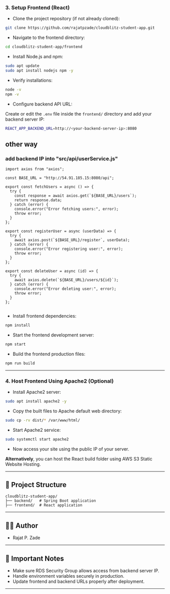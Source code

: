 ### 3. Setup Frontend (React)

- Clone the project repository (if not already cloned):

```bash
git clone https://github.com/rajatpzade/cloudblitz-student-app.git
```

- Navigate to the frontend directory:

```bash
cd cloudblitz-student-app/frontend
```

- Install Node.js and npm:

```bash
sudo apt update
sudo apt install nodejs npm -y
```

- Verify installations:

```bash
node -v
npm -v
```

- Configure backend API URL:

Create or edit the `.env` file inside the `frontend/` directory and add your backend server IP:

```bash
REACT_APP_BACKEND_URL=http://<your-backend-server-ip>:8080
```

## other way 

### add backend IP into "src/api/userService.js"

```
import axios from "axios";

const BASE_URL = "http://54.91.185.15:8080/api";

export const fetchUsers = async () => {
  try {
    const response = await axios.get(`${BASE_URL}/users`);
    return response.data;
  } catch (error) {
    console.error("Error fetching users:", error);
    throw error;
  }
};

export const registerUser = async (userData) => {
  try {
    await axios.post(`${BASE_URL}/register`, userData);
  } catch (error) {
    console.error("Error registering user:", error);
    throw error;
  }
};

export const deleteUser = async (id) => {
  try {
    await axios.delete(`${BASE_URL}/users/${id}`);
  } catch (error) {
    console.error("Error deleting user:", error);
    throw error;
  }
};


```







- Install frontend dependencies:

```bash
npm install
```

- Start the frontend development server:

```bash
npm start
```

- Build the frontend production files:

```bash
npm run build
```

---

### 4. Host Frontend Using Apache2 (Optional)

- Install Apache2 server:

```bash
sudo apt install apache2 -y
```

- Copy the built files to Apache default web directory:

```bash
sudo cp -rv dist/* /var/www/html/
```

- Start Apache2 service:

```bash
sudo systemctl start apache2
```

- Now access your site using the public IP of your server.

**Alternatively**, you can host the React build folder using AWS S3 Static Website Hosting.

---

## 📂 Project Structure

```
cloudblitz-student-app/
├── backend/   # Spring Boot application
├── frontend/  # React application
```

---

## 👨‍💼 Author

- Rajat P. Zade

---

## 📢 Important Notes

- Make sure RDS Security Group allows access from backend server IP.
- Handle environment variables securely in production.
- Update frontend and backend URLs properly after deployment.

---